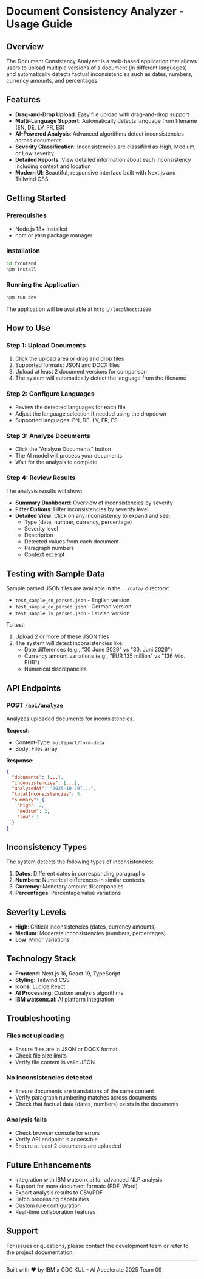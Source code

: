 # Document Consistency Analyzer - Usage Guide

## Overview

The Document Consistency Analyzer is a web-based application that allows users to upload multiple versions of a document (in different languages) and automatically detects factual inconsistencies such as dates, numbers, currency amounts, and percentages.

## Features

- **Drag-and-Drop Upload**: Easy file upload with drag-and-drop support
- **Multi-Language Support**: Automatically detects language from filename (EN, DE, LV, FR, ES)
- **AI-Powered Analysis**: Advanced algorithms detect inconsistencies across documents
- **Severity Classification**: Inconsistencies are classified as High, Medium, or Low severity
- **Detailed Reports**: View detailed information about each inconsistency including context and location
- **Modern UI**: Beautiful, responsive interface built with Next.js and Tailwind CSS

## Getting Started

### Prerequisites

- Node.js 18+ installed
- npm or yarn package manager

### Installation

```bash
cd frontend
npm install
```

### Running the Application

```bash
npm run dev
```

The application will be available at `http://localhost:3000`

## How to Use

### Step 1: Upload Documents

1. Click the upload area or drag and drop files
2. Supported formats: JSON and DOCX files
3. Upload at least 2 document versions for comparison
4. The system will automatically detect the language from the filename

### Step 2: Configure Languages

- Review the detected languages for each file
- Adjust the language selection if needed using the dropdown
- Supported languages: EN, DE, LV, FR, ES

### Step 3: Analyze Documents

- Click the "Analyze Documents" button
- The AI model will process your documents
- Wait for the analysis to complete

### Step 4: Review Results

The analysis results will show:

- **Summary Dashboard**: Overview of inconsistencies by severity
- **Filter Options**: Filter inconsistencies by severity level
- **Detailed View**: Click on any inconsistency to expand and see:
  - Type (date, number, currency, percentage)
  - Severity level
  - Description
  - Detected values from each document
  - Paragraph numbers
  - Context excerpt

## Testing with Sample Data

Sample parsed JSON files are available in the `../data/` directory:

- `test_sample_en_parsed.json` - English version
- `test_sample_de_parsed.json` - German version
- `test_sample_lv_parsed.json` - Latvian version

To test:

1. Upload 2 or more of these JSON files
2. The system will detect inconsistencies like:
   - Date differences (e.g., "30 June 2029" vs "30. Juni 2028")
   - Currency amount variations (e.g., "EUR 135 million" vs "136 Mio. EUR")
   - Numerical discrepancies

## API Endpoints

### POST `/api/analyze`

Analyzes uploaded documents for inconsistencies.

**Request:**
- Content-Type: `multipart/form-data`
- Body: Files array

**Response:**
```json
{
  "documents": [...],
  "inconsistencies": [...],
  "analyzedAt": "2025-10-29T...",
  "totalInconsistencies": 5,
  "summary": {
    "high": 2,
    "medium": 2,
    "low": 1
  }
}
```

## Inconsistency Types

The system detects the following types of inconsistencies:

1. **Dates**: Different dates in corresponding paragraphs
2. **Numbers**: Numerical differences in similar contexts
3. **Currency**: Monetary amount discrepancies
4. **Percentages**: Percentage value variations

## Severity Levels

- **High**: Critical inconsistencies (dates, currency amounts)
- **Medium**: Moderate inconsistencies (numbers, percentages)
- **Low**: Minor variations

## Technology Stack

- **Frontend**: Next.js 16, React 19, TypeScript
- **Styling**: Tailwind CSS
- **Icons**: Lucide React
- **AI Processing**: Custom analysis algorithms
- **IBM watsonx.ai**: AI platform integration

## Troubleshooting

### Files not uploading
- Ensure files are in JSON or DOCX format
- Check file size limits
- Verify file content is valid JSON

### No inconsistencies detected
- Ensure documents are translations of the same content
- Verify paragraph numbering matches across documents
- Check that factual data (dates, numbers) exists in the documents

### Analysis fails
- Check browser console for errors
- Verify API endpoint is accessible
- Ensure at least 2 documents are uploaded

## Future Enhancements

- Integration with IBM watsonx.ai for advanced NLP analysis
- Support for more document formats (PDF, Word)
- Export analysis results to CSV/PDF
- Batch processing capabilities
- Custom rule configuration
- Real-time collaboration features

## Support

For issues or questions, please contact the development team or refer to the project documentation.

---

Built with ❤️ by IBM x GDG KUL - AI Accelerate 2025 Team 09

